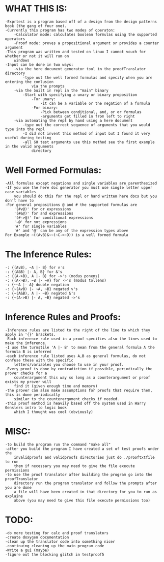 # WHAT THIS IS:
	-Exprtest is a program based off of a design from the design patterns book (the gang of four one).
	-Currently this program has two modes of operaton:
		-Calculator mode: calculates boolean formulas using the supported operators
		-Proof mode: proves a propositional argument or provides a counter argument
	-This program was written and tested on linux I cannot vouch for whether or not it will run on 
		windows
	-Input can be done in two ways:
		-via the here document generator tool in the proofTranslator directory
			-type out the well formed formulas and specify when you are entering the conlusion
				via the prompts
		-via the built in repl in the "main" binary
			-Start with specifying a unary or binary proposition
				-For unary:
					-it can be a variable or the negation of a formula
				-For binary:
					-Pick between conditional, and, or or formulas
					-arguments get filled in from left to right
		-via automating the repl by hand using a here document
			-type out the correct sequence of arguments that you would type into the repl
			-I did not invent this method of input but I found it very useful during testing
			-all 60 test arguments use this method see the first example in the valid arguments 
				directory

# Well Formed Formulas:
	-All formulas except negations and single variables are parenthesized
	-If you use the here doc generator you must use single letter upper case variables
		you should do this for the repl or hand written here docs but you don't have to
	-For general propositions @ and # the supported formulas are
		'(#v@)'	for or expressions
		'(#&@)' for and expressions
		'(#->@)' for conditional expressions
		'~@' for not expressions
		'#' for single variables
		'#' and '@' can be any of the expression types above
	For Example ~((AvB)&~~(~C->~D)) is a well formed formula

# The Inference Rules:
	-: {(AvB), ~A |- B} for v's
	-: {(A&B) |- A, B} for &'s
	-: {(A->B), A |- B} for ->'s (modus ponens)
	-: {(A->B), ~B |- ~A} for ->'s (modus tollens)
	-: {~~A |- A} double negation
	-: {~(AvB) |- ~A, ~B} negated v's
	-: {~(A&B), A |- ~B} negated &'s
	-: {~(A->B) |- A, ~B} negated ->'s

# Inference Rules and Proofs:
	-Inference rules are listed to the right of the line to which they apply in '{}' brackets.
	-Each inference rule used in a proof specifies also the lines used to make the inference.
	-I use the turnstile 'A |- B' to mean from the general formula A the formula B is inferred
	-each inference rule listed uses A,B as general formulas, do not confuse these with the specific
		letters/variables you choose to use in your proof.
	-Every proof is done by contradiction if possible, periodically the prover checks for a 
		counterargument this way so long as a counterargument or proof exists my prover will 
		find it (given enough time and memory)
	-the prover can also make assumptions for proofs that require them, this is done periodically
		similar to the counterargument checks if needed.
	-this proof method is heavily based off the system used in Harry Genslers intro to logic book 
		which I thought was cool (obviously)

# MISC:
	-to build the program run the command "make all"
	-after you build the program I have created a set of test proofs under the
		invalidproofs and validproofs directories just do ./prooftxtfile to run 
		them if necessary you may need to give the file execute permissions
	-to use the proof translator after building the program go into the proofTranslator 
		directory run the program translator and follow the prompts after you are done 
		a file will have been created in that directory for you to run as explaine 
		above (you may need to give this file execute permissions too)

# TODO:
	-do more testing for calc and proof translators
	-create doxygen documentation
	-clean up the translator code into something nicer
	-continuing cleaning up the main program code
	-Write a gui (maybe)
	-figure out the blocking glitch in testproof5
